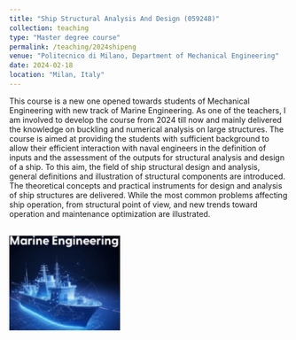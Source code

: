 ```yaml
---
title: "Ship Structural Analysis And Design (059248)"
collection: teaching
type: "Master degree course"
permalink: /teaching/2024shipeng
venue: "Politecnico di Milano, Department of Mechanical Engineering"
date: 2024-02-18
location: "Milan, Italy"
---
```


This course is a new one opened towards students of Mechanical Engineering with new track of Marine Engineering. As one of the teachers, I am involved to develop the course from 2024 till now and mainly delivered the knowledge on buckling and numerical analysis on large structures. The course is aimed at providing the students with sufficient background to allow their efficient interaction with naval engineers in the definition of inputs and the assessment of the outputs for structural analysis and design of a ship. To this aim, the field of ship structural design and analysis, general definitions and illustration of structural components are introduced. The theoretical concepts and practical instruments for design and analysis of ship structures are delivered. While the most common problems affecting ship operation, from structural point of view, and new trends toward operation and maintenance optimization are illustrated.

<br/><img src='/images/shipeng.png'> 